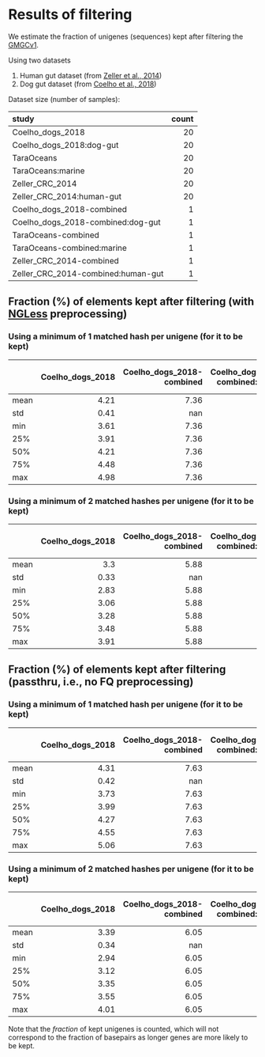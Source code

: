 
# Results of filtering

We estimate the fraction of unigenes (sequences) kept after filtering the
[GMGCv1](https://gmgc.embl.de).

Using two datasets

1. Human gut dataset (from [Zeller et al., 2014](https://doi.org/10.15252/msb.20145645))
1. Dog gut dataset (from [Coelho et al., 2018](https://microbiomejournal.biomedcentral.com/articles/10.1186/s40168-018-0450-3))

Dataset size (number of samples):

| study                              |   count |
|:-----------------------------------|--------:|
| Coelho_dogs_2018                   |      20 |
| Coelho_dogs_2018:dog-gut           |      20 |
| TaraOceans                         |      20 |
| TaraOceans:marine                  |      20 |
| Zeller_CRC_2014                    |      20 |
| Zeller_CRC_2014:human-gut          |      20 |
| Coelho_dogs_2018-combined          |       1 |
| Coelho_dogs_2018-combined:dog-gut  |       1 |
| TaraOceans-combined                |       1 |
| TaraOceans-combined:marine         |       1 |
| Zeller_CRC_2014-combined           |       1 |
| Zeller_CRC_2014-combined:human-gut |       1 |

## Fraction (%) of elements kept after filtering (with [NGLess](https://ngless.embl.de) preprocessing)

### Using a minimum of 1 matched hash per unigene (for it to be kept)
|      |   Coelho_dogs_2018 |   Coelho_dogs_2018-combined |   Coelho_dogs_2018-combined:dog-gut |   Coelho_dogs_2018:dog-gut |   TaraOceans |   TaraOceans-combined |   TaraOceans-combined:marine |   TaraOceans:marine |   Zeller_CRC_2014 |   Zeller_CRC_2014-combined |   Zeller_CRC_2014-combined:human-gut |   Zeller_CRC_2014:human-gut |
|:-----|-------------------:|----------------------------:|------------------------------------:|---------------------------:|-------------:|----------------------:|-----------------------------:|--------------------:|------------------:|---------------------------:|-------------------------------------:|----------------------------:|
| mean |               4.21 |                        7.36 |                               95.68 |                      63.18 |         8.48 |                 23.28 |                        62.13 |               25.21 |              5.83 |                      13.76 |                                59.24 |                       28.04 |
| std  |               0.41 |                      nan    |                              nan    |                       7.31 |         4.5  |                nan    |                       nan    |               14.39 |              1.03 |                     nan    |                               nan    |                        4.78 |
| min  |               3.61 |                        7.36 |                               95.68 |                      50.8  |         2.04 |                 23.28 |                        62.13 |                5.68 |              2.69 |                      13.76 |                                59.24 |                       12.97 |
| 25%  |               3.91 |                        7.36 |                               95.68 |                      57.88 |         3.13 |                 23.28 |                        62.13 |                7.71 |              5.3  |                      13.76 |                                59.24 |                       25.86 |
| 50%  |               4.21 |                        7.36 |                               95.68 |                      63.33 |        10    |                 23.28 |                        62.13 |               29.35 |              5.94 |                      13.76 |                                59.24 |                       28.73 |
| 75%  |               4.48 |                        7.36 |                               95.68 |                      68.59 |        12.07 |                 23.28 |                        62.13 |               35.48 |              6.51 |                      13.76 |                                59.24 |                       30.72 |
| max  |               4.98 |                        7.36 |                               95.68 |                      75.8  |        13.99 |                 23.28 |                        62.13 |               43.67 |              7.13 |                      13.76 |                                59.24 |                       34.06 |

### Using a minimum of 2 matched hashes per unigene (for it to be kept)
|      |   Coelho_dogs_2018 |   Coelho_dogs_2018-combined |   Coelho_dogs_2018-combined:dog-gut |   Coelho_dogs_2018:dog-gut |   TaraOceans |   TaraOceans-combined |   TaraOceans-combined:marine |   TaraOceans:marine |   Zeller_CRC_2014 |   Zeller_CRC_2014-combined |   Zeller_CRC_2014-combined:human-gut |   Zeller_CRC_2014:human-gut |
|:-----|-------------------:|----------------------------:|------------------------------------:|---------------------------:|-------------:|----------------------:|-----------------------------:|--------------------:|------------------:|---------------------------:|-------------------------------------:|----------------------------:|
| mean |               3.3  |                        5.88 |                               95.26 |                      60.78 |         6.84 |                 19.96 |                        57.34 |               21.56 |              4.97 |                      12.11 |                                56.56 |                       25.6  |
| std  |               0.33 |                      nan    |                              nan    |                       7.54 |         3.89 |                nan    |                       nan    |               12.89 |              0.92 |                     nan    |                               nan    |                        4.63 |
| min  |               2.83 |                        5.88 |                               95.26 |                      48.08 |         1.63 |                 19.96 |                        57.34 |                4.47 |              2.16 |                      12.11 |                                56.56 |                       11.12 |
| 25%  |               3.06 |                        5.88 |                               95.26 |                      55.35 |         2.1  |                 19.96 |                        57.34 |                5.81 |              4.53 |                      12.11 |                                56.56 |                       23.49 |
| 50%  |               3.28 |                        5.88 |                               95.26 |                      61.05 |         7.95 |                 19.96 |                        57.34 |               24.88 |              5.08 |                      12.11 |                                56.56 |                       26.28 |
| 75%  |               3.48 |                        5.88 |                               95.26 |                      66.3  |         9.94 |                 19.96 |                        57.34 |               30.84 |              5.58 |                      12.11 |                                56.56 |                       28.26 |
| max  |               3.91 |                        5.88 |                               95.26 |                      73.91 |        11.87 |                 19.96 |                        57.34 |               38.78 |              6.15 |                      12.11 |                                56.56 |                       31.51 |


## Fraction (%) of elements kept after filtering (passthru, i.e., no FQ preprocessing)

### Using a minimum of 1 matched hash per unigene (for it to be kept)
|      |   Coelho_dogs_2018 |   Coelho_dogs_2018-combined |   Coelho_dogs_2018-combined:dog-gut |   Coelho_dogs_2018:dog-gut |   TaraOceans |   TaraOceans-combined |   TaraOceans-combined:marine |   TaraOceans:marine |   Zeller_CRC_2014 |   Zeller_CRC_2014-combined |   Zeller_CRC_2014-combined:human-gut |   Zeller_CRC_2014:human-gut |
|:-----|-------------------:|----------------------------:|------------------------------------:|---------------------------:|-------------:|----------------------:|-----------------------------:|--------------------:|------------------:|---------------------------:|-------------------------------------:|----------------------------:|
| mean |               4.31 |                        7.63 |                               95.87 |                      63.76 |         9.08 |                 24.69 |                        63.68 |               26.29 |              5.89 |                      13.84 |                                59.44 |                       28.29 |
| std  |               0.42 |                      nan    |                              nan    |                       7.36 |         4.58 |                nan    |                       nan    |               14.58 |              1.03 |                     nan    |                               nan    |                        4.77 |
| min  |               3.73 |                        7.63 |                               95.87 |                      51.47 |         2.34 |                 24.69 |                        63.68 |                6.49 |              2.74 |                      13.84 |                                59.44 |                       13.17 |
| 25%  |               3.99 |                        7.63 |                               95.87 |                      58.21 |         3.44 |                 24.69 |                        63.68 |                8.7  |              5.39 |                      13.84 |                                59.44 |                       26.21 |
| 50%  |               4.27 |                        7.63 |                               95.87 |                      63.64 |        10.75 |                 24.69 |                        63.68 |               30.7  |              6.01 |                      13.84 |                                59.44 |                       29.09 |
| 75%  |               4.55 |                        7.63 |                               95.87 |                      69.01 |        12.75 |                 24.69 |                        63.68 |               36.4  |              6.53 |                      13.84 |                                59.44 |                       30.83 |
| max  |               5.06 |                        7.63 |                               95.87 |                      76.26 |        14.84 |                 24.69 |                        63.68 |               45.48 |              7.22 |                      13.84 |                                59.44 |                       34.37 |

### Using a minimum of 2 matched hashes per unigene (for it to be kept)
|      |   Coelho_dogs_2018 |   Coelho_dogs_2018-combined |   Coelho_dogs_2018-combined:dog-gut |   Coelho_dogs_2018:dog-gut |   TaraOceans |   TaraOceans-combined |   TaraOceans-combined:marine |   TaraOceans:marine |   Zeller_CRC_2014 |   Zeller_CRC_2014-combined |   Zeller_CRC_2014-combined:human-gut |   Zeller_CRC_2014:human-gut |
|:-----|-------------------:|----------------------------:|------------------------------------:|---------------------------:|-------------:|----------------------:|-----------------------------:|--------------------:|------------------:|---------------------------:|-------------------------------------:|----------------------------:|
| mean |               3.39 |                        6.05 |                               95.45 |                      61.47 |         7.28 |                 21.09 |                        58.97 |               22.54 |              5.03 |                      12.18 |                                56.77 |                       25.85 |
| std  |               0.34 |                      nan    |                              nan    |                       7.58 |         3.97 |                nan    |                       nan    |               13.15 |              0.92 |                     nan    |                               nan    |                        4.63 |
| min  |               2.94 |                        6.05 |                               95.45 |                      48.93 |         1.84 |                 21.09 |                        58.97 |                5.12 |              2.2  |                      12.18 |                                56.77 |                       11.3  |
| 25%  |               3.12 |                        6.05 |                               95.45 |                      55.77 |         2.32 |                 21.09 |                        58.97 |                6.24 |              4.6  |                      12.18 |                                56.77 |                       23.84 |
| 50%  |               3.35 |                        6.05 |                               95.45 |                      61.45 |         8.52 |                 21.09 |                        58.97 |               26.2  |              5.16 |                      12.18 |                                56.77 |                       26.63 |
| 75%  |               3.55 |                        6.05 |                               95.45 |                      66.82 |        10.45 |                 21.09 |                        58.97 |               31.73 |              5.59 |                      12.18 |                                56.77 |                       28.34 |
| max  |               4.01 |                        6.05 |                               95.45 |                      74.44 |        12.55 |                 21.09 |                        58.97 |               40.56 |              6.23 |                      12.18 |                                56.77 |                       31.82 |


Note that the _fraction_ of kept unigenes is counted, which will not correspond
to the fraction of basepairs as longer genes are more likely to be kept.


